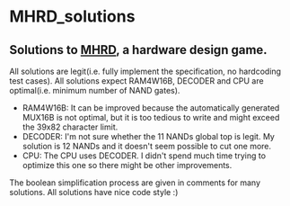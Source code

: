 # MHRD_solutions
## Solutions to [MHRD](https://store.steampowered.com/app/576030/MHRD/), a hardware design game.
All solutions are legit(i.e. fully implement the specification, no hardcoding test cases).
All solutions expect RAM4W16B, DECODER and CPU are optimal(i.e. minimum number of NAND gates).
- RAM4W16B: It can be improved because the automatically generated MUX16B is not optimal, but it is too tedious to write and might exceed the 39x82 character limit.
- DECODER: I'm not sure whether the 11 NANDs global top is legit. My solution is 12 NANDs and it doesn't seem possible to cut one more.
- CPU: The CPU uses DECODER. I didn't spend much time trying to optimize this one so there might be other improvements.

The boolean simplification process are given in comments for many solutions.
All solutions have nice code style :)
